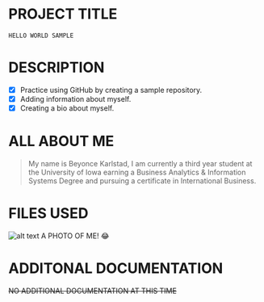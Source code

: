 # PROJECT TITLE
`HELLO WORLD SAMPLE`
# DESCRIPTION
- [X] Practice using GitHub by creating a sample repository.
- [X] Adding information about myself.
- [X] Creating a bio about myself.
# ALL ABOUT ME
> My name is Beyonce Karlstad, I am currently a third year student at the University of Iowa earning a Business Analytics & Information Systems Degree and pursuing a certificate in International Business.
# FILES USED
![alt text](Headshots-21.jpg)
A PHOTO OF ME! 😂
# ADDITONAL DOCUMENTATION
~~NO ADDITIONAL DOCUMENTATION AT THIS TIME~~
